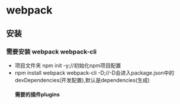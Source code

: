 # webpack
## 安装
 ### 需要安装 webpack webpack-cli 
 - 项目文件夹 npm init -y;//初始化npm项目配置
 - npm install webpack webpack-cli  -D;//-D会进入package.json中的devDependencies(开发配置),默认是dependencies(生成)
   #### 需要的插件plugins
 
